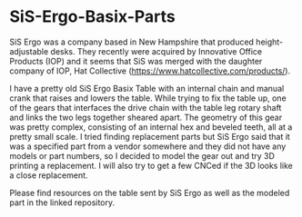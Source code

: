 # SiS-Ergo-Basix-Parts

SiS Ergo was a company based in New Hampshire that produced height-adjustable desks. They recently were acquired by Innovative Office Products (IOP) and it seems that SiS was merged with the daughter company of IOP, Hat Collective (https://www.hatcollective.com/products/).

I have a pretty old SiS Ergo Basix Table with an internal chain and manual crank that raises and lowers the table. While trying to fix the table up, one of the gears that interfaces the drive chain with the table leg rotary shaft and links the two legs together sheared apart. The geometry of this gear was pretty complex, consisting of an internal hex and beveled teeth, all at a pretty small scale. I tried finding replacement parts but SiS Ergo said that it was a specified part from a vendor somewhere and they did not have any models or part numbers, so I decided to model the gear out and try 3D printing a replacement. I will also try to get a few CNCed if the 3D looks like a close replacement.

Please find resources on the table sent by SiS Ergo as well as the modeled part in the linked repository.
